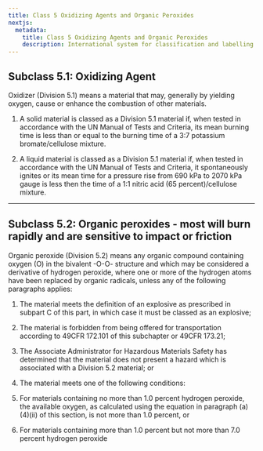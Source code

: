 ```yaml
---
title: Class 5 Oxidizing Agents and Organic Peroxides
nextjs:
  metadata:
    title: Class 5 Oxidizing Agents and Organic Peroxides
    description: International system for classification and labelling of dangerous goods.
---
```


## Subclass 5.1: Oxidizing Agent

Oxidizer (Division 5.1) means a material that may, generally by yielding oxygen, cause or enhance the combustion of other materials.

1. A solid material is classed as a Division 5.1 material if, when tested in accordance with the UN Manual of Tests and Criteria, its mean burning time is less than or equal to the burning time of a 3:7 potassium bromate/cellulose mixture.

2. A liquid material is classed as a Division 5.1 material if, when tested in accordance with the UN Manual of Tests and Criteria, it spontaneously ignites or its mean time for a pressure rise from 690 kPa to 2070 kPa gauge is less then the time of a 1:1 nitric acid (65 percent)/cellulose mixture.

---
## Subclass 5.2: Organic peroxides - most will burn rapidly and are sensitive to impact or friction

Organic peroxide (Division 5.2) means any organic compound containing oxygen (O) in the bivalent -O-O- structure and which may be considered a derivative of hydrogen peroxide, where one or more of the hydrogen atoms have been replaced by organic radicals, unless any of the following paragraphs applies:

1. The material meets the definition of an explosive as prescribed in subpart C of this part, in which case it must be classed as an explosive;

2. The material is forbidden from being offered for transportation according to 49CFR 172.101 of this subchapter or 49CFR 173.21;

3. The Associate Administrator for Hazardous Materials Safety has determined that the material does not present a hazard which is associated with a Division 5.2 material; or

4. The material meets one of the following conditions:

1. For materials containing no more than 1.0 percent hydrogen peroxide, the available oxygen, as calculated using the equation in paragraph (a)(4)(ii) of this section, is not more than 1.0 percent, or

2. For materials containing more than 1.0 percent but not more than 7.0 percent hydrogen peroxide